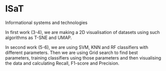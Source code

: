 # ISaT
Informational systems and technologies 

In first work (3-4), we are making a 2D visualisation of datasets using such algorithms as T-SNE and UMAP.

In second work (5-6), we are using SVM, KNN and RF classifiers with different parameters. Then we are using Grid search to find best parameters, training classifiers using those parameters and then visualising the data and calculating Recall, F1-score and Precision.
